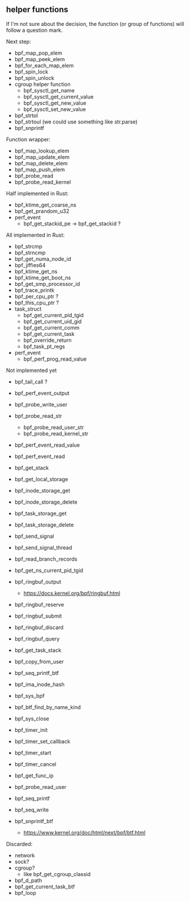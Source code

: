 ## helper functions

If I'm not sure about the decision, the function (or group of functions) will follow a question mark.

Next step:
- bpf_map_pop_elem
- bpf_map_peek_elem
- bpf_for_each_map_elem
- bpf_spin_lock
- bpf_spin_unlock
- cgroup helper function
	- bpf_sysctl_get_name
	- bpf_sysctl_get_current_value
	- bpf_sysctl_get_new_value
	- bpf_sysctl_set_new_value
- bpf_strtol 
- bpf_strtoul (we could use something like str.parse)
- bpf_snprintf


Function wrapper:
- bpf_map_lookup_elem
- bpf_map_update_elem
- bpf_map_delete_elem
- bpf_map_push_elem
- bpf_probe_read
- bpf_probe_read_kernel

Half implemented in Rust:
- bpf_ktime_get_coarse_ns
- bpf_get_prandom_u32
- perf_event
	- bpf_get_stackid_pe -> bpf_get_stackid ?

All implemented in Rust:
- bpf_strcmp
- bpf_strncmp
- bpf_get_numa_node_id
- bpf_jiffies64
- bpf_ktime_get_ns
- bpf_ktime_get_boot_ns
- bpf_get_smp_processor_id
- bpf_trace_printk
- bpf_per_cpu_ptr ?
- bpf_this_cpu_ptr ?
- task_struct
	- bpf_get_current_pid_tgid
	- bpf_get_current_uid_gid
	- bpf_get_current_comm
	- bpf_get_current_task
	- bpf_override_return
	- bpf_task_pt_regs
- perf_event
	- bpf_perf_prog_read_value


Not implemented yet
- bpf_tail_call ?
- bpf_perf_event_output
- bpf_probe_write_user
- bpf_probe_read_str
	- bpf_probe_read_user_str
	- bpf_probe_read_kernel_str
- bpf_perf_event_read_value
- bpf_perf_event_read
- bpf_get_stack
- bpf_get_local_storage
- bpf_inode_storage_get
- bpf_inode_storage_delete
- bpf_task_storage_get
- bpf_task_storage_delete
- bpf_send_signal
- bpf_send_signal_thread
- bpf_read_branch_records
- bpf_get_ns_current_pid_tgid
- bpf_ringbuf_output
	- https://docs.kernel.org/bpf/ringbuf.html
- bpf_ringbuf_reserve
- bpf_ringbuf_submit
- bpf_ringbuf_discard
- bpf_ringbuf_query
- bpf_get_task_stack
- bpf_copy_from_user

- bpf_seq_printf_btf
- bpf_ima_inode_hash
- bpf_sys_bpf
- bpf_btf_find_by_name_kind
- bpf_sys_close
- bpf_timer_init
- bpf_timer_set_callback
- bpf_timer_start
- bpf_timer_cancel
- bpf_get_func_ip
- bpf_probe_read_user
- bpf_seq_printf
- bpf_seq_write
- bpf_snprintf_btf
	- https://www.kernel.org/doc/html/next/bpf/btf.html

Discarded:
- network
- sock?
- cgroup?
	- like bpf_get_cgroup_classid
- bpf_d_path 
- bpf_get_current_task_btf
- bpf_loop

